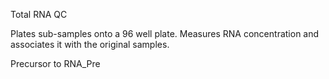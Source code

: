 Total RNA QC

Plates sub-samples onto a 96 well plate. Measures RNA concentration and associates it with the original samples.

Precursor to RNA_Pre
